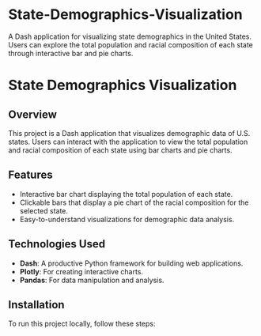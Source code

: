# State-Demographics-Visualization
A Dash application for visualizing state demographics in the United States. Users can explore the total population and racial composition of each state through interactive bar and pie charts.

# State Demographics Visualization

## Overview
This project is a Dash application that visualizes demographic data of U.S. states. Users can interact with the application to view the total population and racial composition of each state using bar charts and pie charts.

## Features
- Interactive bar chart displaying the total population of each state.
- Clickable bars that display a pie chart of the racial composition for the selected state.
- Easy-to-understand visualizations for demographic data analysis.

## Technologies Used
- **Dash**: A productive Python framework for building web applications.
- **Plotly**: For creating interactive charts.
- **Pandas**: For data manipulation and analysis.

## Installation
To run this project locally, follow these steps:
